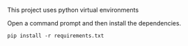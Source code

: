This project uses python virtual environments

Open a command prompt and then install the dependencies.

    pip install -r requirements.txt
